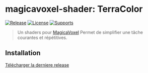 # magicavoxel-shader: TerraColor

[![Release](https://img.shields.io/badge/Release-0.0.1-brightgreen.svg)][release-link]
[![License](https://img.shields.io/badge/Licence-MIT-blue.svg)][license-link]
[![Supports](https://img.shields.io/badge/MagicaVoxel-0.99.6.2-brightgreen.svg)][mv-link]

> Un shaders pour [MagicaVoxel](https://ephtracy.github.io/) Permet de simplifier une tâche courantes et répétitives.

## Installation

[Télécharger la derniere release](https://github.com/phoenixnoirdev/magicavoxel-shader_TerraColor)


[release-link]: https://github.com/phoenixnoirdev/magicavoxel-shader_TerraColor
[license-link]: hhttps://github.com/phoenixnoirdev/magicavoxel-shader_TerraColor/blob/main/LICENSE.md
[mv-link]: https://ephtracy.github.io/
